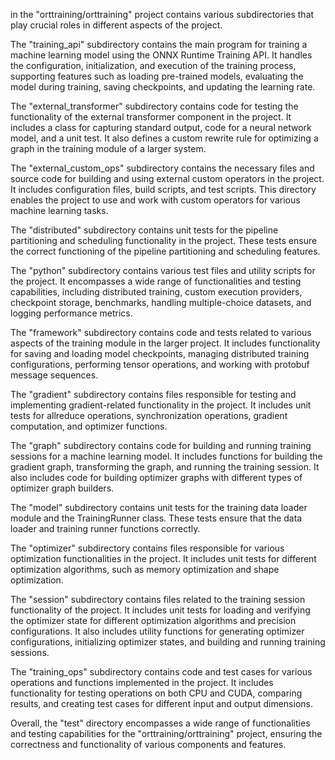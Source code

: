 in the "orttraining/orttraining" project contains various subdirectories that play crucial roles in different aspects of the project. 

The "training_api" subdirectory contains the main program for training a machine learning model using the ONNX Runtime Training API. It handles the configuration, initialization, and execution of the training process, supporting features such as loading pre-trained models, evaluating the model during training, saving checkpoints, and updating the learning rate.

The "external_transformer" subdirectory contains code for testing the functionality of the external transformer component in the project. It includes a class for capturing standard output, code for a neural network model, and a unit test. It also defines a custom rewrite rule for optimizing a graph in the training module of a larger system.

The "external_custom_ops" subdirectory contains the necessary files and source code for building and using external custom operators in the project. It includes configuration files, build scripts, and test scripts. This directory enables the project to use and work with custom operators for various machine learning tasks.

The "distributed" subdirectory contains unit tests for the pipeline partitioning and scheduling functionality in the project. These tests ensure the correct functioning of the pipeline partitioning and scheduling features.

The "python" subdirectory contains various test files and utility scripts for the project. It encompasses a wide range of functionalities and testing capabilities, including distributed training, custom execution providers, checkpoint storage, benchmarks, handling multiple-choice datasets, and logging performance metrics.

The "framework" subdirectory contains code and tests related to various aspects of the training module in the larger project. It includes functionality for saving and loading model checkpoints, managing distributed training configurations, performing tensor operations, and working with protobuf message sequences.

The "gradient" subdirectory contains files responsible for testing and implementing gradient-related functionality in the project. It includes unit tests for allreduce operations, synchronization operations, gradient computation, and optimizer functions.

The "graph" subdirectory contains code for building and running training sessions for a machine learning model. It includes functions for building the gradient graph, transforming the graph, and running the training session. It also includes code for building optimizer graphs with different types of optimizer graph builders.

The "model" subdirectory contains unit tests for the training data loader module and the TrainingRunner class. These tests ensure that the data loader and training runner functions correctly.

The "optimizer" subdirectory contains files responsible for various optimization functionalities in the project. It includes unit tests for different optimization algorithms, such as memory optimization and shape optimization.

The "session" subdirectory contains files related to the training session functionality of the project. It includes unit tests for loading and verifying the optimizer state for different optimization algorithms and precision configurations. It also includes utility functions for generating optimizer configurations, initializing optimizer states, and building and running training sessions.

The "training_ops" subdirectory contains code and test cases for various operations and functions implemented in the project. It includes functionality for testing operations on both CPU and CUDA, comparing results, and creating test cases for different input and output dimensions.

Overall, the "test" directory encompasses a wide range of functionalities and testing capabilities for the "orttraining/orttraining" project, ensuring the correctness and functionality of various components and features.